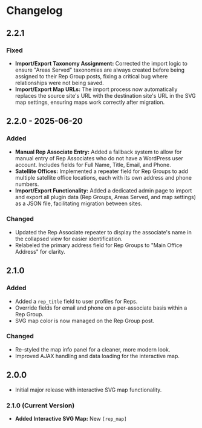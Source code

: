 # Changelog

## 2.2.1

### Fixed
- **Import/Export Taxonomy Assignment:** Corrected the import logic to ensure "Areas Served" taxonomies are always created before being assigned to their Rep Group posts, fixing a critical bug where relationships were not being saved.
- **Import/Export Map URLs:** The import process now automatically replaces the source site's URL with the destination site's URL in the SVG map settings, ensuring maps work correctly after migration.

## 2.2.0 - 2025-06-20

### Added
- **Manual Rep Associate Entry:** Added a fallback system to allow for manual entry of Rep Associates who do not have a WordPress user account. Includes fields for Full Name, Title, Email, and Phone.
- **Satellite Offices:** Implemented a repeater field for Rep Groups to add multiple satellite office locations, each with its own address and phone numbers.
- **Import/Export Functionality:** Added a dedicated admin page to import and export all plugin data (Rep Groups, Areas Served, and map settings) as a JSON file, facilitating migration between sites.

### Changed
- Updated the Rep Associate repeater to display the associate's name in the collapsed view for easier identification.
- Relabeled the primary address field for Rep Groups to "Main Office Address" for clarity.

## 2.1.0

### Added
- Added a `rep_title` field to user profiles for Reps.
- Override fields for email and phone on a per-associate basis within a Rep Group.
- SVG map color is now managed on the Rep Group post.

### Changed
- Re-styled the map info panel for a cleaner, more modern look.
- Improved AJAX handling and data loading for the interactive map.

## 2.0.0
- Initial major release with interactive SVG map functionality.

### 2.1.0 (Current Version)
*   **Added Interactive SVG Map:** New `[rep_map]`